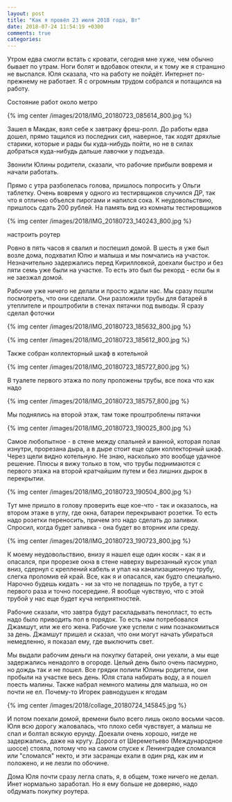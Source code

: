 ```yaml
---
layout: post
title: "Как я провёл 23 июля 2018 года, Вт"
date: 2018-07-24 11:54:19 +0300
comments: true
categories: 
---
```

Утром едва смогли встать с кровати, сегодня мне хуже, чем обычно бывает по утрам. Ноги болят и вдобавок отекли, и к тому же я страншно не выспался. Юля сказала, что на работу не пойдёт. Интернет по-прежнему не работает. Я с огромным трудом собрался и потащился на работу.

Состояние работ около метро

{% img center /images/2018/IMG_20180723_085614_800.jpg %}

Зашел в Макдак, взял себе к завтраку фреш-ролл. До работы едва дошел, прямо тащился из последних сил, наверное, так ходят дряхлые старики, которые и рады бы куда-нибудь пойти, но не в силах добраться куда-нибудь дальше лавочки у подъезда.

Звонили Юлины родители, сказали, что рабочие прибыли вовремя и начали работать.

Прямо с утра разболелась голова, пришлось попросить у Ольги таблетку. Очень вовремя у одного из тестирвщиков случился ДР, так что я отлично объелся пирогами и напился сока. К неудовольствию, пришлось сдать 200 рублей. На память вид из комнаты тестировщиков

{% img center /images/2018/IMG_20180723_140243_800.jpg %}

настроить роутер

Ровно в пять часов я свалил и поспешил домой. В шесть я уже был возле дома, подхватил Юлю и малыша и мы помчались на участок. Незначительно задержались перед Кирилловкой, доехали быстро и без пяти семь уже были на участке. То есть это был бы рекорд - если бы я не заезжал домой.

Рабочие уже ничего не делали и просто ждали нас. Мы сразу пошли посмотреть, что они сделали. Они разложили трубы для батарей в утеплителе и проштробили в стенах пятачки под выводы. Я сразу сделал фоточки

{% img center /images/2018/IMG_20180723_185632_800.jpg %}

{% img center /images/2018/IMG_20180723_185612_800.jpg %}

Также собран коллекторный шкаф в котельной

{% img center /images/2018/IMG_20180723_185727_800.jpg %}

В туалете первого этажа по полу проложены трубы, все пока что как надо

{% img center /images/2018/IMG_20180723_185757_800.jpg %}

Мы поднялись на второй этаж, там тоже проштроблены пятачки

{% img center /images/2018/IMG_20180723_190025_800.jpg %}

Самое любопытное - в стене между спальней и ванной, которая полая изнутри, прорезана дыра, а в дыре стоит еще один коллекторный шкаф. Через щели видно котельную. Не знаю, насколько это вообще удачное решение. Плюсы я вижу только в том, что трубы поднимаются с первого этажа на второй кратчайшим путем и без лишних дырок в перекрытии.

{% img center /images/2018/IMG_20180723_190504_800.jpg %}

Тут мне пришло в голову проверить еще кое-что - так и оказалось, на втором этаже в углу, где окна, батареи перекрывают розетки. То есть надо розетки переносить, причем это надо сделать до заливки. Спросил, когда будет заливка - она будет во вторник или среду.

{% img center /images/2018/IMG_20180723_190723_800.jpg %}

К моему неудовольствию, внизу я нашел еще один косяк - как я и опасался, при прорезке окна в стене наверху вырезанный кусок упал вниз, сдернул с креплений кабель и упал на канализационную трубу, слегка проломив ей край. Все, как я и опасался, как будто специально. Нарочно будешь кидать - ни за что не попадешь по трубе, а тут с первого раза и точно посередине. Я вообще чувствую, что с этой трубой у нас еще будет куча неприятностей.

Рабочие сказали, что завтра будут раскладывать пенопласт, то есть надо было приводить пол в порядок. То есть нам потребовался Джамшут, или же его жена. Рабочие уже успели с ним познакомиться за день. Джамшут пришел и сказал, что они могут начать убираться немедленно, я показал ему, где выключить свет.

Мы выдали рабочим деньги на покупку батарей, они уехали, а мы еще задержались ненадолго в огороде. Целый день было очень пасмурно, но  дождь так и не пошел. Все грядки полили Юлины родители, они пробыли на участке весь день. Юля стала набирать воду, а я пошел поесть малины. Также набрал немного малины для малыша, но он почти не ел. Почему-то Игорек равнодушен к ягодам

{% img center /images/2018/collage_20180724_145845.jpg %}

И потом поехали домой, времени было всего лишь около восьми часов. Юля всю дорогу жаловалась, что плохо себя чувствует, а малыш не спал и болтал всякую ерунду. Доехали очень хорошо, нигде не задержались, даже на кругу. Дорога от Шереметьево (Международное шоссе) стояла, потому что на самом спуске к Ленинградке сломался или "сломался" некто, и эти засранцы ехали в один ряд, как им и положено, и не лезли по обочине.

Дома Юля почти сразу легла спать, я, в общем, тоже ничего не делал. Инет нормально заработал. Но я ему больше не доверяю, надо обдумать покупку роутера.